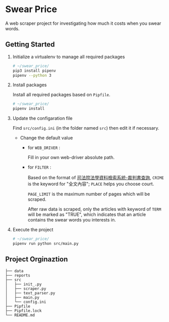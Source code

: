 # Swear Price

A web scraper project for investigating how much it costs when you swear words.

## Getting Started

1. Initialize a virtualenv to manage all required packages

    ```bash
    # ~/swear_price/
    pip3 install pipenv
    pipenv --python 3
    ```

2. Install packages

   Install all required packages based on `Pipfile`.

   ```bash
   # ~/swear_price/
   pipenv install
   ```

3. Update the configaration file

    Find `src/config.ini` (in the folder named `src`) then edit it if necessary.

    - Change the default value

        - for `WEB_DRIVER` :

            Fill in your own web-driver absolute path.

        - for `FILTER` :

            Based on the format of [司法院法學資料檢索系統-裁判書查詢](https://law.judicial.gov.tw/FJUD/default_AD.aspx), `CRIME` is the keyword for "全文內容"; `PLACE` helps you choose court.

            `PAGE_LIMIT` is the maximum number of pages which will be scraped.

            After raw data is scraped, only the articles with keyword of `TERM` will be marked as "TRUE", which indicates that an article contains the swear words you interests in.

4. Execute the project

    ```bash
    # ~/swear_price/
    pipenv run python src/main.py
    ```

## Project Orginaztion

```
├── data
├── reports
├── src
│   ├── init_.py
│   ├── scraper.py
│   ├── text_parser.py
│   ├── main.py
│   └── config.ini
├── Pipfile
├── Pipfile.lock
└── README.md
```
